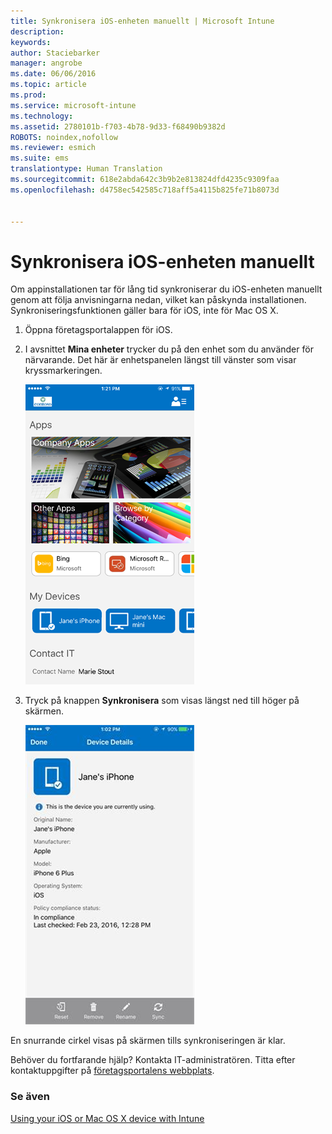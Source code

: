 ```yaml
---
title: Synkronisera iOS-enheten manuellt | Microsoft Intune
description: 
keywords: 
author: Staciebarker
manager: angrobe
ms.date: 06/06/2016
ms.topic: article
ms.prod: 
ms.service: microsoft-intune
ms.technology: 
ms.assetid: 2780101b-f703-4b78-9d33-f68490b9382d
ROBOTS: noindex,nofollow
ms.reviewer: esmich
ms.suite: ems
translationtype: Human Translation
ms.sourcegitcommit: 618e2abda642c3b9b2e813824dfd4235c9309faa
ms.openlocfilehash: d4758ec542585c718aff5a4115b825fe71b8073d


---
```



# Synkronisera iOS-enheten manuellt

Om appinstallationen tar för lång tid synkroniserar du iOS-enheten manuellt genom att följa anvisningarna nedan, vilket kan påskynda installationen. Synkroniseringsfunktionen gäller bara för iOS, inte för Mac OS X.

1. Öppna företagsportalappen för iOS.

2. I avsnittet **Mina enheter** trycker du på den enhet som du använder för närvarande. Det här är enhetspanelen längst till vänster som visar kryssmarkeringen.

    ![ios-sync-1-comp-portal-apps](./media/ios-sync-1-comp-portal-apps.png)

3.  Tryck på knappen **Synkronisera** som visas längst ned till höger på skärmen.

    ![ios-sync-2-sync-button](./media/ios-sync-2-sync-button.png)

En snurrande cirkel visas på skärmen tills synkroniseringen är klar.

Behöver du fortfarande hjälp? Kontakta IT-administratören. Titta efter kontaktuppgifter på [företagsportalens webbplats](http://portal.manage.microsoft.com).

### Se även
[Using your iOS or Mac OS X device with Intune](using-your-ios-or-mac-os-x-device-with-intune.md)



<!--HONumber=Jul16_HO4-->


